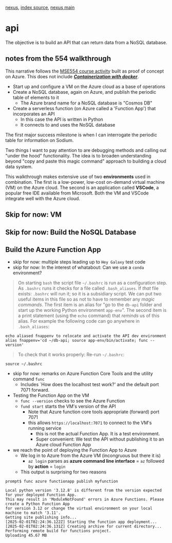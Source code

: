 [nexus](https://robfatland.github.io/nexus), [index source](https://github.com/robfatland/nexus/blob/gh-pages/index.md), 
[nexus main](https://github.com/robfatland/nexus/tree/main)


# api


The objective is to build an API that can return data from a NoSQL database.


## notes from the 554 walkthrough

This narrative follows the [MSE554 course activity](https://cloudbank-project.github.io/az-serverless-tutorial/) 
built as proof of concept on Azure. This does not include 
[***Containerization with docker***](https://naclomi.github.io/containers-tutorial/).


- Start up and configure a VM on the Azure cloud as a base of operations
- Create a NoSQL database, again on Azure, and publish the periodic table of elements to it
    - The Azure brand name for a NoSQL database is "Cosmos DB"
- Create a serverless function (on Azure called a 'Function App') that incorporates an API
    - In this case the API is written in Python
    - It connects to and uses the NoSQL database
 

The first major success milestone is when I can interrogate the periodic table for information 
on Sodium. 


Two things I want to pay attention to are debugging methods and calling out "under the hood"
functionality. The idea is to broaden understanding beyond "copy and paste this magic command"
approach to building a cloud data system.


This walkthrough makes extensive use of two **environments** used in combination. The first is 
a low-power, low-cost on-demand virtual machine (VM) on the Azure cloud. The second is an application
called **VSCode**, a popular free IDE available from Microsoft. Both the VM and VSCode 
integrate well with the Azure cloud. 


## Skip for now: VM

## Skip for now: Build the NoSQL Database

## Build the Azure Function App

- skip for now: multiple steps leading up to `Hey Galaxy` test code
- skip for now: In the interest of whatabout: Can we use a `conda` environment?


> On starting `bash` the script file `~/.bashrc` is run as a configuration step.
> As `.bashrc` runs it checks for a file called `.bash_aliases`. If *that* file
> exists: `.bashrc` will run it; so it is a subsidiary script. We can put two
> useful items in this file so as not to have to remember any *magic commands*.
> The first item is an alias for "go to
> the `db-api` folder and start up the working Python environment `app-env`".
> The second item is a print statement (using the `echo` command) that *reminds*
> us of this alias. For example the following code can go anywhere in `.bash_aliases`:


```
echo aliased fnappenv to relocate and activate the API dev environment
alias fnappenv='cd ~/db-api; source app-env/bin/activate; func --version'
```

> To check that it works properly: Re-run `~/.bashrc`:


```
source ~/.bashrc
```

- skip for now: remarks on Azure Function Core Tools and the utility command `func`
    - Includes `How does the localhost test work?' and the default port 7071 forward.
- Testing the Function App on the VM
    - `func --version` checks to see the Azure Function 
    - `fund start` starts the VM's version of the API
        - Note that Azure function core tools appropriate (forward) port 7071
        - this allows `https://localhost:7071` to connect to the VM's running service
            - this is not the actual Function App. It is a test environment.
            - Super convenient: We test the API without publishing it to an Azure cloud Function App
- we reach the point of deploying the Function App to Azure
    - We log in to Azure from the Azure VM (incongruous but there it is)
        - `az login` parses as **azure command line interface** = `az` followed by **action** = `login`
    - This output is surprising for two reasons
 
```
prompt$ func azure functionapp publish myfunction

Local python version '3.12.8' is different from the version expected for your deployed Function App.
This may result in 'ModuleNotFound' errors in Azure Functions. Please create a Python Function App
for version 3.12 or change the virtual environment on your local machine to match '3.11'.
Getting site publishing info...
[2025-02-01T02:24:36.122Z] Starting the function app deployment...
[2025-02-01T02:24:36.131Z] Creating archive for current directory...
Performing remote build for functions project.
Uploading 45.67 MB
```
    
